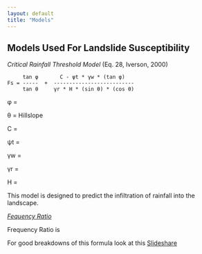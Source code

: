 ```yaml
---
layout: default
title: "Models"
---
```


## Models Used For Landslide Susceptibility

*Critical Rainfall Threshold Model* (Eq. 28, Iverson, 2000)
```
     tan φ       C - ψt * γw * (tan φ)
Fs = -----  +  --------------------------
     tan θ     γr * H * (sin θ) * (cos θ)
```
φ = 

θ = Hillslope

C = 

ψt = 

γw = 

γr = 

H =


This model is designed to predict the infiltration of rainfall into the landscape. 

[*Fequency Ratio*](https://www.mdpi.com/2073-4441/11/7/1402/pdf)

Frequency Ratio is 


For good breakdowns of this formula look at this [Slideshare](https://www.slideshare.net/OmarAlthuwaynee/how-to-use-bivariate-frequency-ratio-with-arcmap-and-excel-for-prediction)
